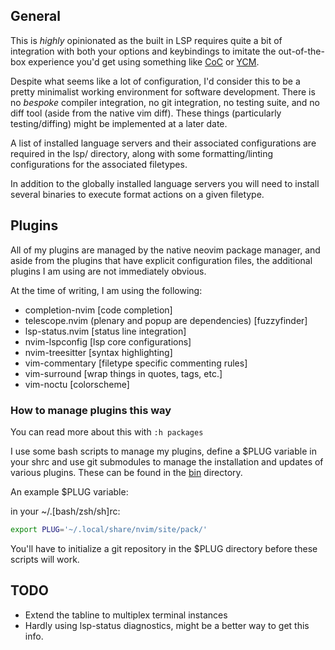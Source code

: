 ## General

This is _highly_ opinionated as the built in LSP requires quite a bit of integration with both your options and keybindings to imitate the out-of-the-box experience you'd get using something like [CoC][coc] or [YCM][ycm].

Despite what seems like a lot of configuration, I'd consider this to be a pretty minimalist working environment for software development. There is no _bespoke_ compiler integration, no git integration, no testing suite, and no diff tool (aside from the native vim diff). These things (particularly testing/diffing) might be implemented at a later date.

A list of installed language servers and their associated configurations are required in the lsp/ directory, along with some formatting/linting configurations for the associated filetypes.

In addition to the globally installed language servers you will need to install several binaries to execute format actions on a given filetype.

## Plugins

All of my plugins are managed by the native neovim package manager, and aside from the plugins that have explicit configuration files, the additional plugins I am using are not immediately obvious.

At the time of writing, I am using the following:

- completion-nvim [code completion]
- telescope.nvim (plenary and popup are dependencies) [fuzzyfinder]
- lsp-status.nvim [status line integration]
- nvim-lspconfig [lsp core configurations]
- nvim-treesitter [syntax highlighting]
- vim-commentary [filetype specific commenting rules]
- vim-surround [wrap things in quotes, tags, etc.]
- vim-noctu [colorscheme]

### How to manage plugins this way

You can read more about this with `:h packages`

I use some bash scripts to manage my plugins, define a $PLUG variable in your shrc and use git submodules to manage the installation and updates of various plugins. These can be found in the [bin][bin] directory.

An example $PLUG variable:

in your ~/.[bash/zsh/sh]rc:
```bash
export PLUG='~/.local/share/nvim/site/pack/'
```

You'll have to initialize a git repository in the $PLUG directory before these scripts will work.

## TODO
- Extend the tabline to multiplex terminal instances
- Hardly using lsp-status diagnostics, might be a better way to get this info.

[coc]: https://github.com/neoclide/coc.nvim
[ycm]: https://github.com/ycm-core/YouCompleteMe
[bin]: .config/nvim/bin
